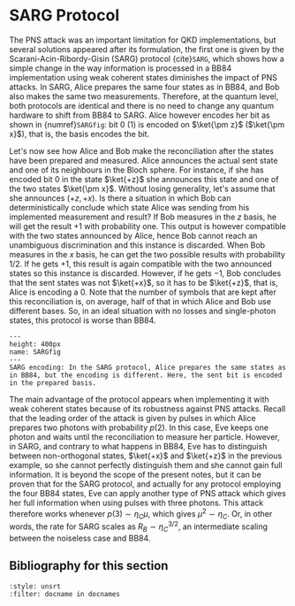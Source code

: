 
# SARG Protocol

The PNS attack was an important limitation for QKD implementations, but several solutions appeared after its formulation, the first one is given by the Scarani-Acin-Ribordy-Gisin (SARG) protocol {cite}`SARG`, which shows how a simple change in the way information is processed in a BB84 implementation using weak coherent states diminishes the impact of PNS attacks. In SARG, Alice prepares the same four states as in BB84, and Bob also makes the same two measurements. Therefore, at the quantum level, both protocols are identical and there is no need to change any quantum hardware to shift from BB84 to SARG.  Alice however encodes her bit as shown in {numref}`SARGfig`: bit $0$ ($1$) is encoded on $\ket{\pm z}$ ($\ket{\pm x}$), that is, the basis encodes the bit.

Let's now see how Alice and Bob make the reconciliation after the states have been prepared and measured. Alice announces the actual sent state and one of its neighbours in the Bloch sphere. For instance, if she has encoded bit $0$ in the state $\ket{+z}$ she announces this state and one of the two states $\ket{\pm x}$. Without losing generality, let's assume that she announces $(+z,+x)$. Is there a situation in which Bob can deterministically conclude which state Alice was sending from his implemented measurement and result? If Bob measures in the $z$ basis, he will get the result $+1$ with probability one. This output is however compatible with the two states announced by Alice, hence Bob cannot reach an unambiguous discrimination and this instance is discarded. When Bob measures in the $x$ basis, he can get the two possible results with probability $1/2$. If he gets $+1$, this result is again compatible with the two announced states so this instance is discarded. However, if he gets $-1$, Bob concludes that the sent states was not $\ket{+x}$, so it has to be $\ket{+z}$, that is, Alice is encoding a $0$. Note that the number of symbols that are kept after this reconciliation is, on average, half of that in which Alice and Bob use different bases. So, in an ideal situation with no losses and single-photon states, this protocol is worse than BB84. 

```{figure} ./SARG.png
---
height: 400px
name: SARGfig
---
SARG encoding: In the SARG protocol, Alice prepares the same states as in BB84, but the encoding is different. Here, the sent bit is encoded in the prepared basis.
```

The main advantage of the protocol appears when implementing it with weak coherent states because of its robustness against PNS attacks. Recall that the leading order of the attack is given by pulses in which Alice prepares two photons with probability $p(2)$. In this case, Eve keeps one photon and waits until the reconciliation to measure her particle. However, in SARG, and contrary to what happens in BB84, Eve has to distinguish between non-orthogonal states, $\ket{+x}$ and $\ket{+z}$ in the previous example, so she cannot perfectly distinguish them and she cannot gain full information. It is beyond the scope of the present notes, but it can be proven that for the SARG protocol, and actually for any protocol employing the four BB84 states, Eve can apply another type of PNS attack which gives her full information when using pulses with three photons. This attack therefore works whenever $p(3)\sim\eta_C\mu$, which gives $\mu^2\sim\eta_C$. Or, in other words, the rate for SARG scales as $R_B\sim \eta_C^{3/2}$, an intermediate scaling between the noiseless case and BB84. 

## Bibliography for this section
```{bibliography}
:style: unsrt
:filter: docname in docnames
```



